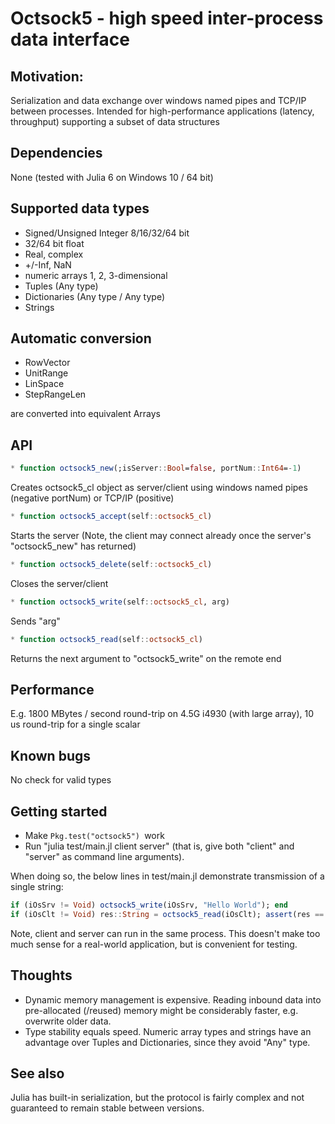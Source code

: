 # Octsock5 - high speed inter-process data interface #

## Motivation: ##
Serialization and data exchange over windows named pipes and TCP/IP between processes.
Intended for high-performance applications (latency, throughput) supporting a subset of data structures

## Dependencies ##
None (tested with Julia 6 on Windows 10 / 64 bit)

## Supported data types ##
* Signed/Unsigned Integer 8/16/32/64 bit
* 32/64 bit float
* Real, complex
* +/-Inf, NaN
* numeric arrays 1, 2, 3-dimensional
* Tuples (Any type)
* Dictionaries (Any type / Any type)
* Strings

## Automatic conversion ##
* RowVector
* UnitRange
* LinSpace
* StepRangeLen

are converted into equivalent Arrays

## API ##
```julia
* function octsock5_new(;isServer::Bool=false, portNum::Int64=-1)
```
Creates octsock5_cl object as server/client using windows named pipes (negative portNum) or TCP/IP (positive)

```julia
* function octsock5_accept(self::octsock5_cl)
```

Starts the server (Note, the client may connect already once the server's "octsock5_new" has returned)

```julia
* function octsock5_delete(self::octsock5_cl)
```

Closes the server/client

```julia
* function octsock5_write(self::octsock5_cl, arg)
```

Sends "arg"

```julia
* function octsock5_read(self::octsock5_cl)
```

Returns the next argument to "octsock5_write" on the remote end

## Performance ##
E.g. 1800 MBytes / second round-trip on 4.5G i4930 (with large array), 10 us round-trip for a single scalar

## Known bugs ##
No check for valid types

## Getting started ##
* Make ```Pkg.test("octsock5") ```work
* Run "julia test/main.jl client server" (that is, give both "client" and "server" as command line arguments).

When doing so, the below lines in test/main.jl demonstrate transmission of a single string:
```julia
if (iOsSrv != Void) octsock5_write(iOsSrv, "Hello World"); end
if (iOsClt != Void) res::String = octsock5_read(iOsClt); assert(res == "Hello World"); end
```
    
Note, client and server can run in the same process. This doesn't make too much sense for a real-world application, but is convenient for testing.

## Thoughts ##
* Dynamic memory management is expensive. Reading inbound data into pre-allocated (/reused) memory might be considerably faster, e.g. overwrite older data.
* Type stability equals speed. Numeric array types and strings have an advantage over Tuples and Dictionaries, since they avoid "Any" type.

## See also ##
Julia has built-in serialization, but the protocol is fairly complex and not guaranteed to remain stable between versions.